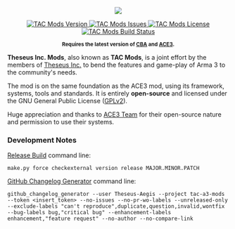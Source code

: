 <p align="center">
    <img src="https://github.com/Theseus-Aegis/tac-a3-mods/blob/master/extras/assets/logo/TAC-Logo.jpg">
</p>
<p align="center">
    <a href="https://github.com/Theseus-Aegis/tac-a3-mods/releases/latest">
        <img src="https://img.shields.io/badge/Version-1.9.0-blue.svg" alt="TAC Mods Version">
    </a>
    <a href="https://github.com/Theseus-Aegis/tac-a3-mods/issues">
        <img src="https://img.shields.io/github/issues-raw/Theseus-Aegis/tac-a3-mods.svg?label=Issues" alt="TAC Mods Issues">
    </a>
    <a href="https://github.com/Theseus-Aegis/tac-a3-mods/blob/master/LICENSE">
        <img src="https://img.shields.io/badge/License-GPLv2-red.svg" alt="TAC Mods License">
    </a>
    <a href="https://travis-ci.org/Theseus-Aegis/tac-a3-mods">
        <img src="https://img.shields.io/travis/Theseus-Aegis/tac-a3-mods.svg" alt="TAC Mods Build Status">
    </a>
</p>
<p align="center"><sup><strong>Requires the latest version of <a href="https://github.com/CBATeam/CBA_A3/releases/latest">CBA</a> and <a href="https://github.com/acemod/ACE3/releases/latest">ACE3</a>.</strong></sup></p>

**Theseus Inc. Mods**, also known as **TAC Mods**, is a joint effort by the members of <a href="http://www.theseus-aegis.com/">Theseus Inc.</a> to bend the features and game-play of Arma 3 to the community's needs.

The mod is on the same foundation as the ACE3 mod, using its framework, systems, tools and standards. It is entirely **open-source** and licensed under the GNU General Public License ([GPLv2](https://github.com/Theseus-Aegis/tac-a3-mods/blob/master/LICENSE)).

Huge appreciation and thanks to [ACE3 Team](http://ace3mod.com/team.html) for their open-source nature and permission to use their systems.


### Development Notes

[Release Build](tools/make.py) command line:
```
make.py force checkexternal version release MAJOR.MINOR.PATCH
```

[GitHub Changelog Generator](https://github.com/skywinder/github-changelog-generator) command line:
```
github_changelog_generator --user Theseus-Aegis --project tac-a3-mods --token <insert_token> --no-issues --no-pr-wo-labels --unreleased-only --exclude-labels "can't reproduce",duplicate,question,invalid,wontfix --bug-labels bug,"critical bug" --enhancement-labels enhancement,"feature request" --no-author --no-compare-link
```
